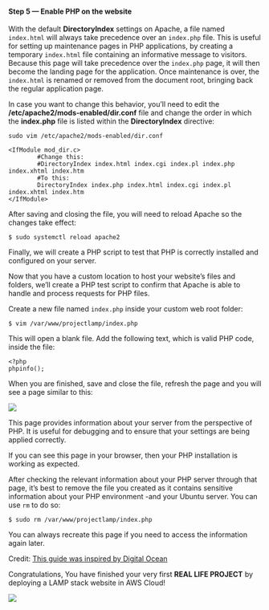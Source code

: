 #### Step 5 — Enable PHP on the website

With the default **DirectoryIndex** settings on Apache, a file named `index.html` will always take precedence over an `index.php` file. This is useful for setting up maintenance pages in PHP applications, by creating a temporary `index.html` file containing an informative message to visitors. Because this page will take precedence over the `index.php` page, it will then become the landing page for the application. Once maintenance is over, the `index.html` is renamed or removed from the document root, bringing back the regular application page.

In case you want to change this behavior, you’ll need to edit the **/etc/apache2/mods-enabled/dir.conf** file and change the order in which the **index.php** file is listed within the **DirectoryIndex** directive:

```
sudo vim /etc/apache2/mods-enabled/dir.conf
```

```
<IfModule mod_dir.c>
        #Change this:
        #DirectoryIndex index.html index.cgi index.pl index.php index.xhtml index.htm
        #To this:
        DirectoryIndex index.php index.html index.cgi index.pl index.xhtml index.htm
</IfModule>
```

After saving and closing the file, you will need to reload Apache so the changes take effect:

```
$ sudo systemctl reload apache2
```

Finally, we will create a PHP script to test that PHP is correctly installed and configured on your server.

Now that you have a custom location to host your website’s files and folders, we’ll create a PHP test script to confirm that Apache is able to handle and process requests for PHP files.

Create a new file named `index.php` inside your custom web root folder:

```
$ vim /var/www/projectlamp/index.php
```

This will open a blank file. Add the following text, which is valid PHP code, inside the file:

```
<?php
phpinfo();
```

When you are finished, save and close the file, refresh the page and you will see a page similar to this:

![](https://drive.google.com/uc?export=view&id=1ibJUPX_HrKyL-SuSrLfvcgWmH_aUdEAY)



This page provides information about your server from the perspective of PHP. It is useful for debugging and to ensure that your settings are being applied correctly.

If you can see this page in your browser, then your PHP installation is working as expected.

After checking the relevant information about your PHP server through that page, it’s best to remove the file you created as it contains sensitive information about your PHP environment -and your Ubuntu server. You can use `rm` to do so:

```
$ sudo rm /var/www/projectlamp/index.php
```

You can always recreate this page if you need to access the information again later.

Credit: [This guide was inspired by Digital Ocean](https://www.digitalocean.com/community/tutorials/how-to-install-linux-apache-mysql-php-lamp-stack-on-ubuntu-20-04#step-3-%E2%80%94-installing-php)

Congratulations, You have finished your very first **REAL LIFE PROJECT** by deploying a LAMP stack website in AWS Cloud!

![](https://darey-io-pbl-projects-images.s3.eu-west-2.amazonaws.com/project1/medal1.png)



